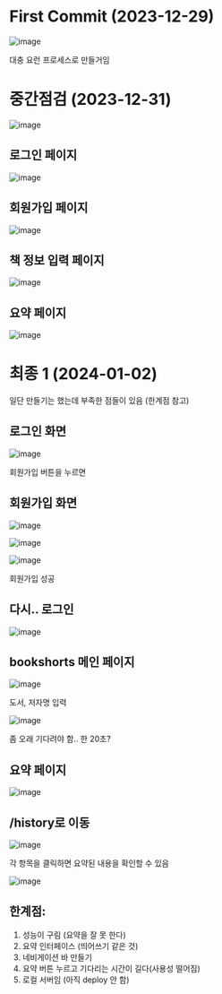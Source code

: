 # First Commit (2023-12-29)

![image](https://github.com/jpotw/bookshortsv2/assets/105954991/e8e0b538-d2d5-40d6-94a3-47f2d8c553d1)

대충 요런 프로세스로 만들거임


# 중간점검 (2023-12-31)

![image](https://github.com/jpotw/bookshortsv2/assets/105954991/dbab8641-a10a-45cc-96a0-08056c040bc2)



## 로그인 페이지

![image](https://github.com/jpotw/bookshortsv2/assets/105954991/c84deb69-c762-4fcb-9423-df2b0597187c)


## 회원가입 페이지

![image](https://github.com/jpotw/bookshortsv2/assets/105954991/90719762-90f8-4912-a196-8e3a928c98ac)


## 책 정보 입력 페이지

![image](https://github.com/jpotw/bookshortsv2/assets/105954991/4c9be651-7a48-4620-97b3-48b54b2f0cb8)


## 요약 페이지

![image](https://github.com/jpotw/bookshortsv2/assets/105954991/f5022834-60d5-4369-a0e3-5ce838e45730)



# 최종 1 (2024-01-02)


일단 만들기는 했는데 부족한 점들이 있음 (한계점 참고)

## 로그인 화면 

![image](https://github.com/jpotw/bookshortsv2/assets/105954991/22fbe07b-7a5c-476b-a646-99fd60c47814)


회원가입 버튼을 누르면

## 회원가입 화면

![image](https://github.com/jpotw/bookshortsv2/assets/105954991/58e0eddb-e79b-4888-bd08-cf3dae13c58b)

![image](https://github.com/jpotw/bookshortsv2/assets/105954991/5de8de66-7d4b-480e-b232-a2669afbcffa)

![image](https://github.com/jpotw/bookshortsv2/assets/105954991/97731c87-6373-463e-b0dd-94fa53da9d2f)

회원가입 성공


## 다시.. 로그인

![image](https://github.com/jpotw/bookshortsv2/assets/105954991/3841f827-c962-40e5-8118-4369438827de)


## bookshorts 메인 페이지

![image](https://github.com/jpotw/bookshortsv2/assets/105954991/fff14ece-f9cc-4c87-802b-56d3d9d933ad)


도서, 저자명 입력

![image](https://github.com/jpotw/bookshortsv2/assets/105954991/06a9a3ca-d50e-4088-81fa-6c814972dad7)

좀 오래 기다려야 함.. 한 20초?

## 요약 페이지

![image](https://github.com/jpotw/bookshortsv2/assets/105954991/4b990c68-77bd-45c8-8c93-e6c250a9b9fb)


## /history로 이동

![image](https://github.com/jpotw/bookshortsv2/assets/105954991/5592c0c4-caf3-4bb5-b449-1ac5f47c6582)


각 항목을 클릭하면 요약된 내용을 확인할 수 있음

![image](https://github.com/jpotw/bookshortsv2/assets/105954991/134e9c29-851d-4e35-808b-9030946ebcba)


## 한계점:
1. 성능이 구림 (요약을 잘 못 한다)
2. 요약 인터페이스 (띄어쓰기 같은 것)
3. 네비게이션 바 만들기
4. 요약 버튼 누르고 기다리는 시간이 길다(사용성 떨어짐)
5. 로컬 서버임 (아직 deploy 안 함)

